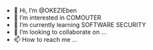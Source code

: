 - 👋 Hi, I’m @OKEZIEben
- 👀 I’m interested in COMOUTER
- 🌱 I’m currently learning SOFTWARE SECURITY
- 💞️ I’m looking to collaborate on ...
- 📫 How to reach me ...

<!---
OKEZIEben/OKEZIEben is a ✨ special ✨ repository because its `README.md` (this file) appears on your GitHub profile.
You can click the Preview link to take a look at your changes.
--->
